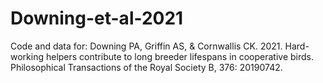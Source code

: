 # Downing-et-al-2021
Code and data for: Downing PA, Griffin AS, &amp; Cornwallis CK. 2021. Hard-working helpers contribute to long breeder lifespans in cooperative birds. Philosophical Transactions of the Royal Society B, 376: 20190742.
